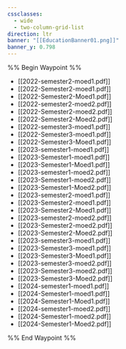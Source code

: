 ```yaml
---
cssclasses:
  - wide
  - two-column-grid-list
direction: ltr
banner: "[[EducationBanner01.png]]"
banner_y: 0.798
---
```


%% Begin Waypoint %%
- [[2022-semester2-moed1.pdf]]
- [[2022-Semester2-moed1.pdf]]
- [[2022-Semester2-Moed1.pdf]]
- [[2022-semester2-moed2.pdf]]
- [[2022-Semester2-moed2.pdf]]
- [[2022-Semester2-Moed2.pdf]]
- [[2022-semester3-moed1.pdf]]
- [[2022-Semester3-moed1.pdf]]
- [[2022-Semester3-Moed1.pdf]]
- [[2023-semester1-moed1.pdf]]
- [[2023-Semester1-moed1.pdf]]
- [[2023-Semester1-Moed1.pdf]]
- [[2023-semester1-moed2.pdf]]
- [[2023-Semester1-moed2.pdf]]
- [[2023-Semester1-Moed2.pdf]]
- [[2023-semester2-moed1.pdf]]
- [[2023-Semester2-moed1.pdf]]
- [[2023-Semester2-Moed1.pdf]]
- [[2023-semester2-moed2.pdf]]
- [[2023-Semester2-moed2.pdf]]
- [[2023-Semester2-Moed2.pdf]]
- [[2023-semester3-moed1.pdf]]
- [[2023-Semester3-moed1.pdf]]
- [[2023-Semester3-Moed1.pdf]]
- [[2023-semester3-moed2.pdf]]
- [[2023-Semester3-moed2.pdf]]
- [[2023-Semester3-Moed2.pdf]]
- [[2024-semester1-moed1.pdf]]
- [[2024-Semester1-moed1.pdf]]
- [[2024-Semester1-Moed1.pdf]]
- [[2024-semester1-moed2.pdf]]
- [[2024-Semester1-moed2.pdf]]
- [[2024-Semester1-Moed2.pdf]]

%% End Waypoint %%